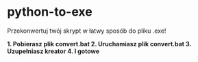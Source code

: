# python-to-exe
Przekonwertuj twój skrypt w łatwy sposób do pliku .exe!

**1. Pobierasz plik convert.bat
2. Uruchamiasz plik convert.bat
3. Uzupełniasz kreator
4. I gotowe** 
